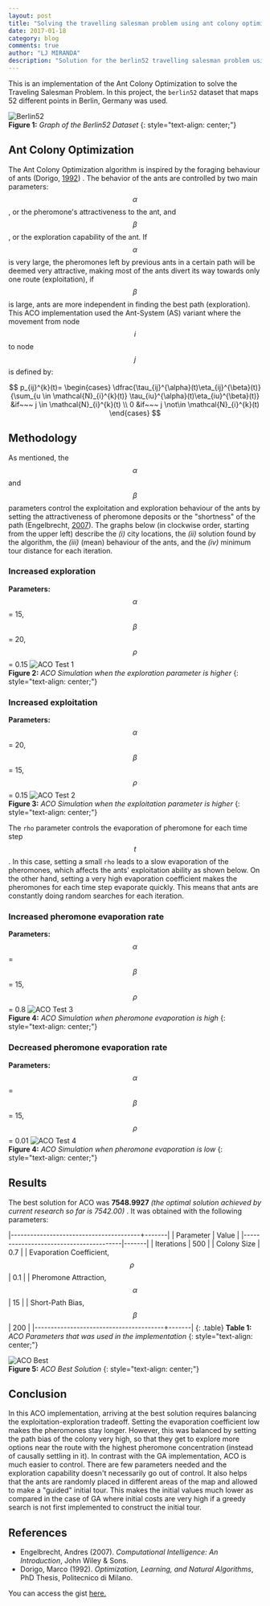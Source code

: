 ```yaml
---
layout: post
title: "Solving the travelling salesman problem using ant colony optimization"
date: 2017-01-18
category: blog
comments: true
author: "LJ MIRANDA"
description: "Solution for the berlin52 travelling salesman problem using ant colony optimization"
---
```


This is an implementation of the Ant Colony Optimization to solve the
Traveling Salesman Problem. In this project, the `berlin52` dataset that maps
52 different points in Berlin, Germany was used.

![Berlin52](https://i.imgur.com/tqkRm4dl.png)  
__Figure 1:__ _Graph of the Berlin52 Dataset_
{: style="text-align: center;"}

## Ant Colony Optimization
The Ant Colony Optimization algorithm is inspired by the foraging behaviour
of ants (Dorigo, [1992](#dorigo1992optimization)) . The behavior of the ants are controlled by two main parameters:
$$\alpha$$, or the pheromone's attractiveness to the ant, and $$\beta$$, or
the exploration capability of the ant. If $$\alpha$$ is very large, the
pheromones left by previous ants in a certain path will be deemed very
attractive, making most of the ants divert its way towards only one route
(exploitation), if $$\beta$$ is large, ants are more independent in finding
the best path (exploration). This ACO implementation used the Ant-System (AS)
variant where the movement from node $$i$$ to node $$j$$ is defined by:

$$
p_{ij}^{k}(t)=  \begin{cases}
      \dfrac{\tau_{ij}^{\alpha}(t)\eta_{ij}^{\beta}(t)}{\sum_{u \in \mathcal{N}_{i}^{k}(t)} \tau_{iu}^{\alpha}(t)\eta_{iu}^{\beta}(t)} &if~~~ j \in \mathcal{N}_{i}^{k}(t) \\
      0 &if~~~ j \not\in \mathcal{N}_{i}^{k}(t)
   \end{cases}
$$


## Methodology
As mentioned, the $$\alpha$$ and $$\beta$$ parameters control the
exploitation and exploration behaviour of the ants by setting the
attractiveness of pheromone deposits or the "shortness" of the path (Engelbrecht, [2007](#engelbrecht2007computational)). The
graphs below (in clockwise order, starting from the upper left) describe the
_(i)_ city locations, the _(ii)_ solution found by the algorithm, the _(iii)_
(mean) behaviour of the ants, and the _(iv)_ minimum tour distance for each
iteration.

### Increased exploration
__Parameters:__ $$\alpha$$ = 15, $$\beta$$ = 20, $$\rho$$ = 0.15
![ACO Test 1](https://i.imgur.com/lVuDTDkl.png)  
__Figure 2:__ _ACO Simulation when the exploration parameter is higher_
{: style="text-align: center;"}

### Increased exploitation
__Parameters:__ $$\alpha$$ = 20, $$\beta$$ = 15, $$\rho$$ = 0.15
![ACO Test 2](https://i.imgur.com/SnW6hVll.png)  
__Figure 3:__ _ACO Simulation when the exploitation parameter is higher_
{: style="text-align: center;"}

The `rho` parameter controls the evaporation of pheromone for each time step
$$t$$. In this case, setting a small `rho` leads to a slow evaporation of the
pheromones, which affects the ants' exploitation ability as shown below. On
the other hand, setting a very high evaporation coefficient makes the
pheromones for each time step evaporate quickly. This means that ants are
constantly doing random searches for each iteration.

### Increased pheromone evaporation rate
__Parameters:__ $$\alpha$$ = $$\beta$$ = 15, $$\rho$$ = 0.8
![ACO Test 3](https://i.imgur.com/1mqQCyrl.png)  
__Figure 4:__ _ACO Simulation when pheromone evaporation is high_
{: style="text-align: center;"}

### Decreased pheromone evaporation rate
__Parameters:__ $$\alpha$$ = $$\beta$$ = 15, $$\rho$$ = 0.01
![ACO Test 4](https://i.imgur.com/ISCpfpkl.png)  
__Figure 4:__ _ACO Simulation when pheromone evaporation is low_
{: style="text-align: center;"}

## Results
The best solution for ACO was __7548.9927__ _(the optimal solution achieved by current research so far is 7542.00)_ . It was obtained with the following parameters:

|----------------------------------------+-------|
| Parameter                              | Value |
|----------------------------------------|-------|
| Iterations                             | 500   |
| Colony Size                            | 0.7   |
| Evaporation Coefficient, $$\rho~~~$$   | 0.1   |
| Pheromone Attraction, $$\alpha$$       | 15    |
| Short-Path Bias, $$\beta$$             | 200   |
|----------------------------------------+-------|
{: .table}
__Table 1:__ _ACO Parameters that was used in the implementation_
{: style="text-align: center;"}

![ACO Best](https://i.imgur.com/neFD3JDl.png)  
__Figure 5:__ _ACO Best Solution_
{: style="text-align: center;"}

## Conclusion

In this ACO implementation, arriving at the best solution requires balancing
the exploitation-exploration tradeoff. Setting the evaporation coefficient
low makes the pheromones stay longer. However, this was balanced by setting
the path bias of the colony very high, so that they get to explore more
options near the route with the highest pheromone concentration (instead of
causally settling in it). In contrast with the GA implementation, ACO is much
easier to control. There are few parameters needed and the exploration
capability doesn't necessarily go out of control. It also helps that the ants
are randomly placed in different areas of the map and allowed to make a
"guided" initial tour. This makes the initial values much lower as compared
in the case of GA where initial costs are very high if a greedy search is not
first implemented to construct the initial tour.

## References

- <a id="engelbrecht2007computational">Engelbrecht, Andres</a> (2007). *Computational Intelligence: An Introduction*, John Wiley & Sons.
- <a id="dorigo1992optimization">Dorigo, Marco</a> (1992). *Optimization, Learning, and Natural Algorithms*, PhD Thesis, Politecnico di Milano.

You can access the gist [here.](https://gist.github.com/ljvmiranda921/ca93059bc213531fd99af22955b6bf5f)

